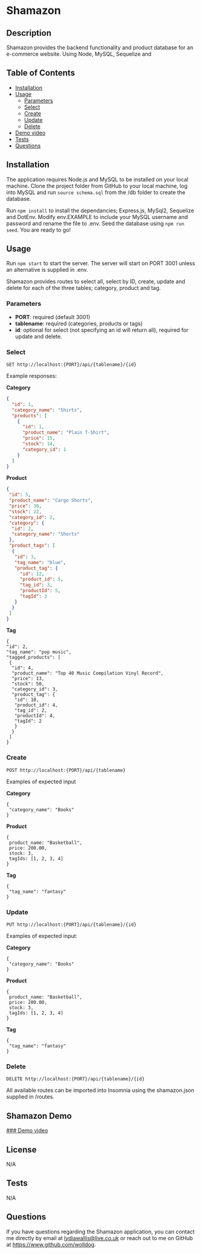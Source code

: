 # Shamazon

## Description

Shamazon provides the backend functionality and product database for an e-commerce website. Using Node, MySQL, Sequelize and 

## Table of Contents
- [Installation](#installation)
- [Usage](#usage)
  - [Parameters](#parameters)
  - [Select](#select)
  - [Create](#create)
  - [Update](#update)
  - [Delete](#delete)
- [Demo video](#demo-video)
- [Tests](#tests)
- [Questions](#questions)

## <a name="installation"></a> Installation

The application requires Node.js and MySQL to be installed on your local machine. Clone the project folder from GitHub to your local machine, log into MySQL and run `source schema.sql` from the /db folder to create the database.

Run `npm install` to install the dependancies; Express.js, MySql2, Sequelize and DotEnv. Modify env.EXAMPLE to include your MySQL username and password and rename the file to .env. Seed the database using `npm run seed`. You are ready to go!


## <a name="usage"></a> Usage

Run `npm start` to start the server. The server will start on PORT 3001 unless an alternative is supplied in .env.

Shamazon provides routes to select all, select by ID, create, update and delete for each of the three tables; category, product and tag.

### <a name="parameters"></a>Parameters

- **PORT**: required (default 3001)
- **tablename**: required (categories, products or tags)
- **id**: optional for select (not specifying an id will return all), required for update and delete. 

### <a name="select"></a>Select

`GET http://localhost:{PORT}/api/{tablename}/{id}`

Example responses:

**Category**

```json
{
  "id": 1,
  "category_name": "Shirts",
  "products": [
    {
      "id": 1,
      "product_name": "Plain T-Shirt",
      "price": 15,
      "stock": 14,
      "category_id": 1
    }
  ]
}
```

**Product**

```json
{
 "id": 5,
 "product_name": "Cargo Shorts",
 "price": 30,
 "stock": 22,
 "category_id": 2,
 "category": {
  "id": 2,
  "category_name": "Shorts"
 },
 "product_tags": [
  {
   "id": 3,
   "tag_name": "blue",
   "product_tag": {
     "id": 12,
     "product_id": 5,
     "tag_id": 3,
     "productId": 5,
     "tagId": 3
   }
  }
 ]
}
```

**Tag**
```
{
"id": 2,
"tag_name": "pop music",
"tagged_products": [
 {
  "id": 4,
  "product_name": "Top 40 Music Compilation Vinyl Record",
  "price": 13,
  "stock": 50,
  "category_id": 3,
  "product_tag": {
   "id": 10,
   "product_id": 4,
   "tag_id": 2,
   "productId": 4,
   "tagId": 2
   }
  }
 ]
}
```
### <a name="create"></a>Create

`POST http://localhost:{PORT}/api/{tablename}`

Examples of expected input

**Category**
```
{
 "category_name": "Books"
}
```
**Product**
```
{
 product_name: "Basketball",
 price: 200.00,
 stock: 3,
 tagIds: [1, 2, 3, 4]
}
```   
**Tag**
```
{
 "tag_name": "fantasy"
}
```
### Update

`PUT http://localhost:{PORT}/api/{tablename}/{id}`

Examples of expected input:

**Category**
```
{
 "category_name": "Books"
}
```
**Product**
```
{
 product_name: "Basketball",
 price: 200.00,
 stock: 3,
 tagIds: [1, 2, 3, 4]
}
```   
**Tag**
```
{
 "tag_name": "fantasy"
}
```

### Delete  

`DELETE http://localhost:{PORT}/api/{tablename}/{id}`

All available routes can be imported into Insomnia using the shamazon.json supplied in /routes.

## <a name="demo-video"></a>Shamazon Demo

[### Demo video](https://user-images.githubusercontent.com/110208272/220834844-bf945387-6a51-49ba-a330-4524dc6651b6.mp4)

## <a name="license"></a>License

N/A

## <a name="tests"></a>Tests

N/A

## <a name="questions"></a>Questions

  If you have questions regarding the Shamazon application,
  you can contact me directly by email at lydiawallis@live.co.uk or reach out
  to me on GitHub at https://www.github.com/wolldog.






